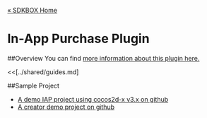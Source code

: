 [&#171; SDKBOX Home](http://sdkbox.com)

<h1>In-App Purchase Plugin</h1>

##Overview
You can find [more information about this plugin here.](http://www.cocos2d-x.org/sdkbox/iap)


<<[../shared/guides.md]


##Sample Project

* [A demo IAP project using cocos2d-x v3.x on github](https://github.com/sdkbox/sdkbox-sample-iap)
* [A creator demo project on github](https://github.com/sdkbox/sdkbox-sample-ccc200/tree/iap)

